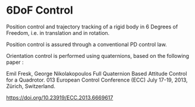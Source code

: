 # 6DoF Control
Position control and trajectory tracking of a rigid body in 6 Degrees of Freedom, i.e. in translation and in rotation.

Position control is assured through a conventional PD control law.

Orientation control is performed using quaternions, based on the following paper : 

Emil Fresk, George Nikolakopoulos
Full Quaternion Based Attitude Control for a Quadrotor.
013 European Control Conference (ECC) July 17-19, 2013, Zürich, Switzerland.

https://doi.org/10.23919/ECC.2013.6669617
